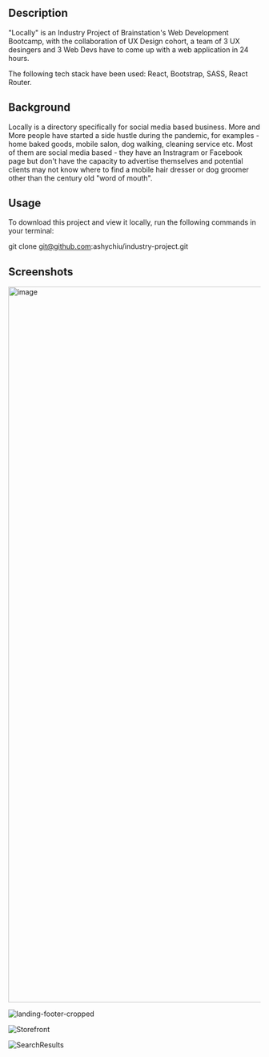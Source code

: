 
## Description

"Locally" is an Industry Project of Brainstation's Web Development Bootcamp, with the collaboration of UX Design cohort, a team of 3 UX desingers and 3 Web Devs have to come up with a web application in 24 hours. 

The following tech stack have been used: React, Bootstrap, SASS, React Router. 

## Background

Locally is a directory specifically for social media based business. More and More people have started a side hustle during the pandemic, for examples - home baked goods, mobile salon, dog walking, cleaning service etc. Most of them are social media based - they have an Instragram or Facebook page but don't have the capacity to advertise themselves and potential clients may not know where to find a mobile hair dresser or dog groomer other than the century old "word of mouth". 

## Usage

To download this project and view it locally, run the following commands in your terminal:

git clone git@github.com:ashychiu/industry-project.git

## Screenshots
<img width="1427" alt="image" src="https://user-images.githubusercontent.com/32230130/170809377-60cffc4d-9fb9-4143-8fe7-c673cbfd214d.png">


![landing-footer-cropped](https://user-images.githubusercontent.com/32230130/157357633-b6dac801-bc7e-4e4a-83e0-5decc3715101.png)

![Storefront](https://user-images.githubusercontent.com/32230130/157357648-4d9ebd90-a7d8-448d-bff5-a93321801789.png)

![SearchResults](https://user-images.githubusercontent.com/32230130/157357651-fd18f33d-0773-4757-8e00-0c992f7680f5.png)
